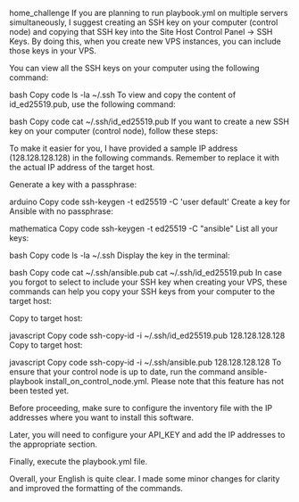 home_challenge
If you are planning to run playbook.yml on multiple servers simultaneously, I suggest creating an SSH key on your computer (control node) and copying that SSH key into the Site Host Control Panel -> SSH Keys. By doing this, when you create new VPS instances, you can include those keys in your VPS.

You can view all the SSH keys on your computer using the following command:

bash
Copy code
ls -la ~/.ssh
To view and copy the content of id_ed25519.pub, use the following command:

bash
Copy code
cat ~/.ssh/id_ed25519.pub
If you want to create a new SSH key on your computer (control node), follow these steps:

To make it easier for you, I have provided a sample IP address (128.128.128.128) in the following commands. Remember to replace it with the actual IP address of the target host.

Generate a key with a passphrase:

arduino
Copy code
ssh-keygen -t ed25519 -C 'user default'
Create a key for Ansible with no passphrase:

mathematica
Copy code
ssh-keygen -t ed25519 -C "ansible"
List all your keys:

bash
Copy code
ls -la ~/.ssh
Display the key in the terminal:

bash
Copy code
cat ~/.ssh/ansible.pub
cat ~/.ssh/id_ed25519.pub
In case you forgot to select to include your SSH key when creating your VPS, these commands can help you copy your SSH keys from your computer to the target host:

Copy to target host:

javascript
Copy code
ssh-copy-id -i ~/.ssh/id_ed25519.pub 128.128.128.128
Copy to target host:

javascript
Copy code
ssh-copy-id -i ~/.ssh/ansible.pub 128.128.128.128
To ensure that your control node is up to date, run the command ansible-playbook install_on_control_node.yml. Please note that this feature has not been tested yet.

Before proceeding, make sure to configure the inventory file with the IP addresses where you want to install this software.

Later, you will need to configure your API_KEY and add the IP addresses to the appropriate section.

Finally, execute the playbook.yml file.

Overall, your English is quite clear. I made some minor changes for clarity and improved the formatting of the commands.